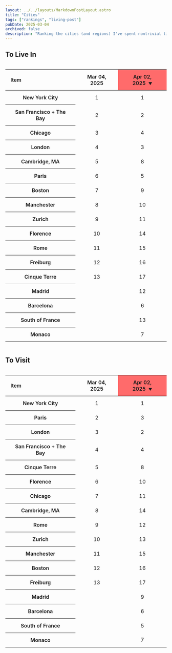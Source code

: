 ```yaml
---
layout: ../../layouts/MarkdownPostLayout.astro
title: "Cities"
tags: ["rankings", "living-post"]
pubDate: 2025-03-04
archived: false
description: "Ranking the cities (and regions) I've spent nontrivial time in on the axes of tourism and livability."
---
```

## To Live In

<div class="rankings-container">
  <table class="rankings-table" data-rankings-table>
    <thead>
      <tr>
        <th class="item-column">Item</th>
        <th class="date-column" data-sort-date="2025-03-04">Mar 04, 2025</th>
        <th class="date-column active" data-sort-date="2025-04-02">Apr 02, 2025</th>
      </tr>
    </thead>
    <tbody>
      <tr>
        <th>New York City</th>
        <td>1</td>
        <td>1</td>
      </tr>
      <tr>
        <th>San Francisco + The Bay</th>
        <td>2</td>
        <td>2</td>
      </tr>
      <tr>
        <th>Chicago</th>
        <td>3</td>
        <td>4</td>
      </tr>
      <tr>
        <th>London</th>
        <td>4</td>
        <td>3</td>
      </tr>
      <tr>
        <th>Cambridge, MA</th>
        <td>5</td>
        <td>8</td>
      </tr>
      <tr>
        <th>Paris</th>
        <td>6</td>
        <td>5</td>
      </tr>
      <tr>
        <th>Boston</th>
        <td>7</td>
        <td>9</td>
      </tr>
      <tr>
        <th>Manchester</th>
        <td>8</td>
        <td>10</td>
      </tr>
      <tr>
        <th>Zurich</th>
        <td>9</td>
        <td>11</td>
      </tr>
      <tr>
        <th>Florence</th>
        <td>10</td>
        <td>14</td>
      </tr>
      <tr>
        <th>Rome</th>
        <td>11</td>
        <td>15</td>
      </tr>
      <tr>
        <th>Freiburg</th>
        <td>12</td>
        <td>16</td>
      </tr>
      <tr>
        <th>Cinque Terre</th>
        <td>13</td>
        <td>17</td>
      </tr>
      <tr>
        <th>Madrid</th>
        <td></td>
        <td>12</td>
      </tr>
      <tr>
        <th>Barcelona</th>
        <td></td>
        <td>6</td>
      </tr>
      <tr>
        <th>South of France</th>
        <td></td>
        <td>13</td>
      </tr>
      <tr>
        <th>Monaco</th>
        <td></td>
        <td>7</td>
      </tr>
    </tbody>
  </table>
</div>

## To Visit

<div class="rankings-container">
  <table class="rankings-table" data-rankings-table>
    <thead>
      <tr>
        <th class="item-column">Item</th>
        <th class="date-column" data-sort-date="2025-03-04">Mar 04, 2025</th>
        <th class="date-column active" data-sort-date="2025-04-02">Apr 02, 2025</th>
      </tr>
    </thead>
    <tbody>
      <tr>
        <th>New York City</th>
        <td>1</td>
        <td>1</td>
      </tr>
      <tr>
        <th>Paris</th>
        <td>2</td>
        <td>3</td>
      </tr>
      <tr>
        <th>London</th>
        <td>3</td>
        <td>2</td>
      </tr>
      <tr>
        <th>San Francisco + The Bay</th>
        <td>4</td>
        <td>4</td>
      </tr>
      <tr>
        <th>Cinque Terre</th>
        <td>5</td>
        <td>8</td>
      </tr>
      <tr>
        <th>Florence</th>
        <td>6</td>
        <td>10</td>
      </tr>
      <tr>
        <th>Chicago</th>
        <td>7</td>
        <td>11</td>
      </tr>
      <tr>
        <th>Cambridge, MA</th>
        <td>8</td>
        <td>14</td>
      </tr>
      <tr>
        <th>Rome</th>
        <td>9</td>
        <td>12</td>
      </tr>
      <tr>
        <th>Zurich</th>
        <td>10</td>
        <td>13</td>
      </tr>
      <tr>
        <th>Manchester</th>
        <td>11</td>
        <td>15</td>
      </tr>
      <tr>
        <th>Boston</th>
        <td>12</td>
        <td>16</td>
      </tr>
      <tr>
        <th>Freiburg</th>
        <td>13</td>
        <td>17</td>
      </tr>
      <tr>
        <th>Madrid</th>
        <td></td>
        <td>9</td>
      </tr>
      <tr>
        <th>Barcelona</th>
        <td></td>
        <td>6</td>
      </tr>
      <tr>
        <th>South of France</th>
        <td></td>
        <td>5</td>
      </tr>
      <tr>
        <th>Monaco</th>
        <td></td>
        <td>7</td>
      </tr>
    </tbody>
  </table>
</div>

<style>
  .rankings-container {
    width: 100%;
    max-width: 800px;
    margin: 0rem auto;
    overflow-x: auto;
  }
  
  .rankings-table {
    width: 100%;
    border-collapse: collapse;
    font-family: 'sans': ['Hack'],;
  }
  
  .rankings-table th, .rankings-table td {
    padding: 0.75rem 1rem;
    text-align: center;
  }
  
  .rankings-table th {
    font-weight: 600;
    cursor: pointer;
    position: relative;
  }
  
  .rankings-table th:hover {
    background-color: #ff6b6b;
  }
  
  .rankings-table th.active {
    background-color: #ff6b6b;
  }
  
  .rankings-table th.active::after {
    content: "▼";
    margin-left: 0.5rem;
    font-size: 0.75rem;
  }
  
  .item-column {
    text-align: left !important;
    min-width: 120px;
  }
  
  .rankings-table tbody tr:hover {
    background-color: #ff6b6b;
  }
</style>

<script>
  document.addEventListener('DOMContentLoaded', function() {
    const tables = document.querySelectorAll('table[data-rankings-table]');
    
    tables.forEach(table => {
      const headers = table.querySelectorAll('th.date-column');
      const tbody = table.querySelector('tbody');
      const defaultSortColumn = table.querySelector('th.active') || 
                               table.querySelector('th.date-column:last-child');
      
      if (defaultSortColumn) {
        defaultSortColumn.classList.add('active');
      }
      
      function sortTableByColumn(table, column, asc = true) {
        table.querySelectorAll('th').forEach(th => th.classList.remove('active'));
        column.classList.add('active');
        
        const columnIndex = Array.from(column.parentNode.children).indexOf(column);
        const rows = Array.from(tbody.querySelectorAll('tr'));
        
        const sortedRows = rows.sort((a, b) => {
          const aCellValue = a.children[columnIndex].innerText.trim();
          const bCellValue = b.children[columnIndex].innerText.trim();
          
          if (aCellValue === '' && bCellValue === '') return 0;
          if (aCellValue === '') return asc ? 1 : -1;
          if (bCellValue === '') return asc ? -1 : 1;
          
          return asc ? 
            parseInt(aCellValue) - parseInt(bCellValue) : 
            parseInt(bCellValue) - parseInt(aCellValue);
        });
        
        while (tbody.firstChild) {
          tbody.removeChild(tbody.firstChild);
        }
        sortedRows.forEach(row => tbody.appendChild(row));
      }
      

      headers.forEach(header => {
        header.addEventListener('click', () => {
          const isAscending = !header.classList.contains('active') || header.getAttribute('data-sort-dir') === 'desc';
          header.setAttribute('data-sort-dir', isAscending ? 'asc' : 'desc');
          sortTableByColumn(table, header, isAscending);
        });
      });
      
      if (defaultSortColumn) {
        sortTableByColumn(table, defaultSortColumn, true);
      }
    });
  });
</script>